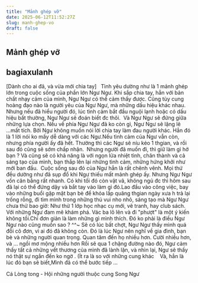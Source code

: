 ```yaml
---
title: "Mảnh ghép vỡ"
date: 2025-06-12T11:52:27Z
slug: manh-ghep-vo
draft: false
---
```


## Mảnh ghép vỡ

## bagiaxulanh

​[Dành cho ai đã, và vừa mới chia tay] ​ ​ ​Tình yêu dường như là 1 mảnh ghép lớn trong cuộc sống của phần lớn Ngư Ngư. ​Khi sắp chia tay, hẳn với bản chất nhạy cảm của mình, Ngư Ngư có thể cảm thấy được. Cũng tùy ​cung hoàng đạo nào là người yêu của Ngư Ngư, mà những dấu hiệu khác nhau. Nhưng nếu đã hiểu người đó, lúc tình cảm bắt đầu nguội lạnh hoặc có dấu hiệu bất thường, Ngư Ngư sẽ đoán biết đc thôi.​ ​ ​Và Ngư Ngư sẽ đứng giữa những lựa chọn. Nếu về phía Ngư Ngư đã ko còn gì, Ngư Ngư sẽ lặng lẽ ...mất tích. Bởi Ngư không muốn nói lời chia tay làm đau người khác. Hẳn đó là 1 lời nói ko mấy dễ dàng với các Ngư.​Nếu tình cảm của Ngư vẫn còn, nhưng phía người ấy đã hết. Thường thì các Ngư sẽ níu kéo 1 thgian, và rồi sau đó cũng sẽ sớm chấp nhận. ​ ​Nhưng người đã muốn đi, thì giữ làm gì hở bạn ?​ ​Và cũng sẽ có khả năng là với ngọn lửa nhiệt tình, chân thành và cả sáng tạo của mình, bạn thắp lên lại những tình cảm, những hứng khởi như mới ban đầu. ​ ​Cuộc sống sau đó của Ngư hẳn là rất chênh vênh. Mọi thứ đều dường như đã sụp đổ khi Ngư thiếu mất mảnh ghép ấy. Nhưng Ngư Ngư vốn cân bằng rất nhanh. ​Có khi tối đó còn vật vã, không ngủ đc thì hôm sau đã lại có thể đứng dậy và bắt tay vào làm gì đó.​Lao đầu vào công việc, bay vào những buổi gặp mặt bạn bè để khỏa lấp quãng thgian ngày xưa h trả lại trống rỗng, đi tìm mình trong những thú vui nho nhỏ, sáng tạo mà Ngư Ngư chưa thử bao giờ: Như thử 1 lớp học nhạc cụ mới, vẽ tranh, hay club sách.​Với những Ngư đam mê khám phá. Vác ba lô lên và đi "phượt" là một ý kiến không tồi.​Chỉ đơn giản là làm những gì mình thích. Đó ko phải là điều Ngư Ngư nào cũng muốn sao ? ^^~​ ​Sẽ có lúc bất chợt, Ngư Ngư thấy mình quá đỗi cô đơn, vì ai đó đã không còn. Đó là lúc Ngư nên nghĩ về gia đình, bạn bè và những người quan trọng. Quan tâm đến họ nhiều hơn. Cười nhiều hơn, và ... ngồi mơ mộng nhiều hơn ​Rồi sẽ qua 1 chặng đường nào đó, Ngư cảm thấy tất cả những vết thương của mình đã lành lặn, và nhìn lại, Ngư sẽ thấy nó thật sự ngắn đến ko ngờ . (Ít ra là so với những cung khác ​ ​ ​ ​Và, hẳn là lúc đó bạn sẽ biết,​Mình đã có thể bước tiếp ...​ 
 
 
Cá Lòng tong - Hội những người thuộc cung Song Ngư​